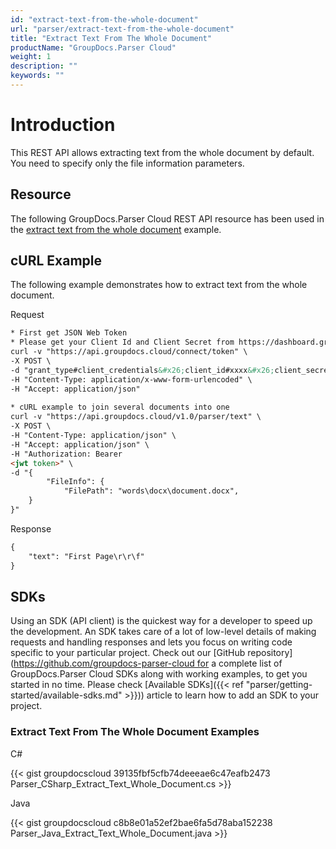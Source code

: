 ```yaml
---
id: "extract-text-from-the-whole-document"
url: "parser/extract-text-from-the-whole-document"
title: "Extract Text From The Whole Document"
productName: "GroupDocs.Parser Cloud"
weight: 1
description: ""
keywords: ""
---
```







# Introduction #

This REST API allows extracting text from the whole document by default. You need to specify only the file information parameters.

## Resource ##

The following GroupDocs.Parser Cloud REST API resource has been used in the [extract text from the whole document](https://apireference.groupdocs.cloud/parser/#/Parse/Text) example.

## cURL Example ##

The following example demonstrates how to extract text from the whole document.





 Request

```html 
* First get JSON Web Token
* Please get your Client Id and Client Secret from https://dashboard.groupdocs.cloud/applications. Kindly place Client Id in "client_id" and Client Secret in "client_secret" argument.
curl -v "https://api.groupdocs.cloud/connect/token" \
-X POST \
-d "grant_type#client_credentials&#x26;client_id#xxxx&#x26;client_secret#xxxx" \
-H "Content-Type: application/x-www-form-urlencoded" \
-H "Accept: application/json"
  
* cURL example to join several documents into one
curl -v "https://api.groupdocs.cloud/v1.0/parser/text" \
-X POST \
-H "Content-Type: application/json" \
-H "Accept: application/json" \
-H "Authorization: Bearer 
<jwt token>" \
-d "{
        "FileInfo": {
            "FilePath": "words\docx\document.docx",
    }
}"
 ```




 Response

```html 
{
    "text": "First Page\r\r\f"
}
 ```






## SDKs ##

Using an SDK (API client) is the quickest way for a developer to speed up the development. An SDK takes care of a lot of low-level details of making requests and handling responses and lets you focus on writing code specific to your particular project. Check out our [GitHub repository](https://github.com/groupdocs-parser-cloud for a complete list of GroupDocs.Parser Cloud SDKs along with working examples, to get you started in no time. Please check [Available SDKs]({{< ref "parser/getting-started/available-sdks.md" >}})) article to learn how to add an SDK to your project.

### Extract Text From The Whole Document Examples ###





 C#




{{< gist groupdocscloud 39135fbf5cfb74deeeae6c47eafb2473 Parser_CSharp_Extract_Text_Whole_Document.cs >}}







 Java




{{< gist groupdocscloud c8b8e01a52ef2bae6fa5d78aba152238 Parser_Java_Extract_Text_Whole_Document.java >}}







